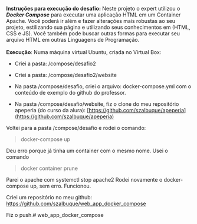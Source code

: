 **Instruções para execução do desafio:**
Neste projeto o expert utilizou o ***Docker Compose*** para executar uma aplicação HTML em um Container Apache. Você poderá ir além e fazer alterações mais robustas ao seu projeto, estilizando sua página e utilizando seus conhecimentos em (HTML, CSS e JS). Você também pode buscar outras formas para executar seu arquivo HTML em outras Linguagens de Programação.<br>
<br>
**Execução**:
Numa máquina virtual Ubuntu, criada no Virtual Box:
- Criei a pasta: /compose/desafio2
- Criei a pasta: /compose/desafio2/website
- Na pasta /compose/desafio, criei o arquivo: docker-compose.yml com o conteúdo de exemplo do github do professor.

- Na pasta /compose/desafio/website, fiz o clone do meu repositório apeperia (do curso da alura): [https://github.com/szalbuque/apeperia](https://github.com/szalbuque/apeperia)


Voltei para a pasta /compose/desafio e rodei o comando:
> docker-compose up

Deu erro porque já tinha um container com o mesmo nome. 
Usei o comando 
> docker container prune

Parei o apache com  systemctl stop apache2
Rodei novamente o docker-compose up, sem erro.
Funcionou.

Criei um repositório no meu github: https://github.com/szalbuque/web_app_docker_compose

Fiz o push.# web_app_docker_compose
